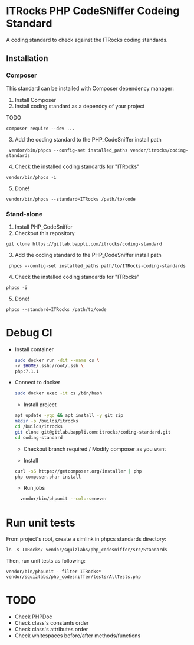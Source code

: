 # ITRocks PHP CodeSNiffer Codeing Standard
A coding standard to check against the ITRocks coding standards.

## Installation
### Composer
This standard can be installed with Composer dependency manager:

1. Install Composer
2. Install coding standard as a dependcy of your project

TODO
```
composer require --dev ...
```

3. Add the coding standard to the PHP_CodeSniffer install path
```
 vendor/bin/phpcs --config-set installed_paths vendor/itrocks/coding-standards
```

4. Check the installed coding standards for "ITRocks"
```
vendor/bin/phpcs -i
```

5. Done!
```
vendor/bin/phpcs --standard=ITRocks /path/to/code
```

### Stand-alone
1. Install PHP_CodeSniffer
2. Checkout this repository
```
git clone https://gitlab.bappli.com/itrocks/coding-standard
```

3. Add the coding standard to the PHP_CodeSniffer install path
```
 phpcs --config-set installed_paths path/to/ITRocks-coding-standards
```


4. Check the installed coding standards for "ITRocks"
```
phpcs -i
```

5. Done!
```
phpcs --standard=ITRocks /path/to/code
```

# Debug CI

* Install container

	```bash
	sudo docker run -dit --name cs \
   -v $HOME/.ssh:/root/.ssh \
   php:7.1.1
	```
	
* Connect to docker
	```bash
	sudo docker exec -it cs /bin/bash
	```

	* Install project
  	```bash
  	apt update -yqq && apt install -y git zip
  	mkdir -p /builds/itrocks
  	cd /builds/itrocks
  	git clone git@gitlab.bappli.com:itrocks/coding-standard.git
  	cd coding-standard
  	```
  
	* Checkout branch required / Modify composer as you want

	* Install
	```bash
  curl -sS https://getcomposer.org/installer | php
  php composer.phar install
  ```
  
  * Run jobs
  ```bash
	vendor/bin/phpunit --colors=never
  ```

# Run unit tests
From project's root, create a simlink in phpcs standards directory:
```
ln -s ITRocks/ vendor/squizlabs/php_codesniffer/src/Standards
```

Then, run unit tests as following:
```
vendor/bin/phpunit --filter ITRocks* vendor/squizlabs/php_codesniffer/tests/AllTests.php
```

	
# TODO
- Check PHPDoc
- Check class's constants order
- Check class's attributes order
- Check whitespaces before/after methods/functions
